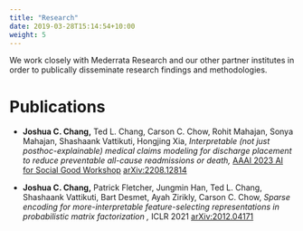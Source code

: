 ```yaml
---
title: "Research"
date: 2019-03-28T15:14:54+10:00
weight: 5
---
```


We work closely with Mederrata Research and our other partner institutes in order to publically disseminate research findings and methodologies.

# Publications

* **Joshua C. Chang,** Ted L. Chang, Carson C. Chow, Rohit Mahajan, Sonya Mahajan, Shashaank Vattikuti, Hongjing Xia,  *Interpretable (not just posthoc-explainable) medical claims modeling for discharge placement to reduce preventable all-cause readmissions or death,* [AAAI 2023 AI for Social Good Workshop](https://amulyayadav.github.io/AI4SG2023/)  [arXiv:2208.12814](https://arxiv.org/abs/2208.12814)

* **Joshua C. Chang,** Patrick Fletcher, Jungmin Han, Ted L. Chang, Shashaank Vattikuti, Bart Desmet, Ayah Zirikly, Carson C. Chow, *Sparse encoding for more-interpretable feature-selecting representations in probabilistic matrix factorization
,* ICLR 2021 [arXiv:2012.04171](https://arxiv.org/abs/2012.04171)